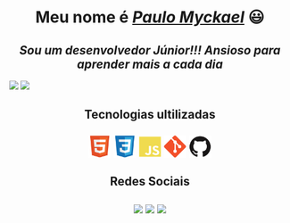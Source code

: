 <div>
  <h1 align="center">Meu nome é <a href="https://www.linkedin.com/in/paulomyckael/"><i>Paulo Myckael</i></a> 😃️</h1>

  <i><h2 align="center">Sou um desenvolvedor Júnior!!! Ansioso para aprender mais a cada dia</h2></i>

</div>
<div style="border: 1px solid black>
  <a href="github.com/PauloMyckael">
     <img height="180em" src="https://github-readme-stats.vercel.app/api?username=PauloMyckael&count_private=true&include_all_commits=true&show_icons=true&theme=dracula&hide_border=false&show_owner=true"/>
     <img height="180em" src="https://github-readme-stats.vercel.app/api/top-langs/?username=PauloMyckael&theme=dracula&hide_border=false&&layout=compact"/>
  </a>
</div>

 <h2 align="center">Tecnologias ultilizadas
<div align="center" valign="top"><br>
  
  <img align="center" alt="HTML" height="40" margin="50px" width="40" src="https://raw.githubusercontent.com/devicons/devicon/master/icons/html5/html5-original.svg">
  <img align="center" alt="CSS" height="40" margin="50px" width="40" src="https://raw.githubusercontent.com/devicons/devicon/master/icons/css3/css3-original.svg">
  <img align="center" alt="Js" height="37" margin="50px" width="40" src="https://raw.githubusercontent.com/devicons/devicon/master/icons/javascript/javascript-plain.svg"><!--
  <img align="center" alt="React" height="40" margin="50px" width="40" src="https://raw.githubusercontent.com/devicons/devicon/master/icons/react/react-original.svg">-->
<img align="center" alt="git" height="40" margin="50px" width="40" src="https://raw.githubusercontent.com/devicons/devicon/master/icons/git/git-original.svg">
  <img align="center" alt="github" height="40" margin="50px" width="40" src= "https://raw.githubusercontent.com/devicons/devicon/master/icons/github/github-original.svg"> 
  

<br>
</div><!-- Tecnologias--->

<!-- Habilidades Extras
<div>
    <br>
        <h3 align="center">Habilidades extras</h3>
    </br>
    <img align="center" alt="Canva" height="40" margin="auto" width="90" src= "https://img.shields.io/badge/Canva-%2300C4CC.svg?&style=for-the-badge&logo=Canva&logoColor=white"/><img align="center" alt="Photoshop" height="40" margin="auto" width="40" src= "https://cdn.worldvectorlogo.com/logos/adobe-photoshop-cs4.svg"/><img align="center" alt="XD" height="40" margin="auto" width="110" src= "https://img.shields.io/badge/Adobe%20XD-470137?style=for-the-badge&logo=Adobe%20XD&logoColor=#FF61F6"/>
    </div>-->


  <h2 align="center">Redes Sociais
    <br>
<div align="center"> <br>
  <a href="https://www.instagram.com/myckaeldev/" target="_blank"><img src="https://img.shields.io/badge/-Instagram-%23E4405F?style=for-the-badge&logo=instagram&logoColor=white" target="_blank"></a>
  <a href="https://www.linkedin.com/in/paulomyckael/" target="_blank"><img src="https://img.shields.io/badge/-LinkedIn-%230077B5?style=for-the-badge&logo=linkedin&logoColor=white" target="_blank"></a> 
  <a href="mailto:myckaelpaulo@gmail.com"><img src="https://img.shields.io/badge/-Gmail-%23333?style=for-the-badge&logo=gmail&logoColor=white" target="_blank"></a>
</div>
